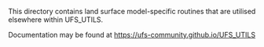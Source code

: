 This directory contains land surface model-specific routines that are
utilised elsewhere within UFS_UTILS.

Documentation may be found at https://ufs-community.github.io/UFS_UTILS
